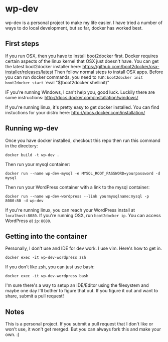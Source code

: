 # wp-dev

wp-dev is a personal project to make my life easier. I have tried a number of ways to do local development, but so far, docker has worked best.

## First steps
If you run OSX, then you have to install boot2docker first. Docker requires certain aspects of the linux kernel that OSX just doesn't have.
You can get the latest boot2docker installer here: https://github.com/boot2docker/osx-installer/releases/latest
Then follow normal steps to install OSX apps.
Before you can run docker commands, you need to run:
`boot2docker init`
`boot2docker start`
`eval "$(boot2docker shellinit)"

IF you're running Windows, I can't help you, good luck. Luckily there are some instructions: http://docs.docker.com/installation/windows/

If you're running linux, it's pretty easy to get docker installed. You can find instuctions for your distro here: http://docs.docker.com/installation/

## Running wp-dev

Once you have docker installed, checkout this repo then run this command in the directory:

`docker build -t wp-dev .`

Then run your mysql container:

`docker run --name wp-dev-mysql -e MYSQL_ROOT_PASSWORD=yourpassword -d mysql`

Then run your WordPress container with a link to the mysql container:

`docker run --name wp-dev-wordpress --link yourmysqlname:mysql -p 8080:80 -d wp-dev`

If you're running linux, you can reach your WordPress install at `localhost:8080`.
If you're running OSX, run `boot2docker ip`. You can access WordPress at `ip:8080`.

## Getting into the container

Personally, I don't use and IDE for dev work. I use vim. Here's how to get in.

`docker exec -it wp-dev-wordpress zsh`

If you don't like zsh, you can just use bash:

`docker exec -it wp-dev-wordpress bash`

I'm sure there's a way to setup an IDE/Editor using the filesystem and maybe one day I'll bother to figure that out. If you figure it out and want to share, submit a pull request!


## Notes

This is a personal project. If you submit a pull request that I don't like or won't use, it won't get merged. But you can always fork this and make your own. :)
